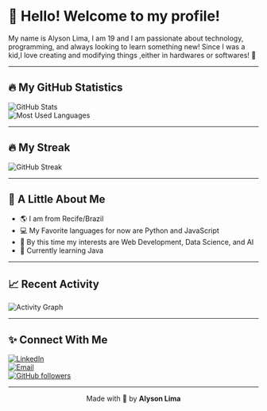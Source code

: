 # 👋 Hello! Welcome to my profile!

My name is Alyson Lima, I am 19 and I am passionate about technology, programming, and always looking to learn something new! Since I was a kid,I love creating and modifying things ,either in hardwares or softwares! 🚀

---

## 🔥 My GitHub Statistics

![GitHub Stats](https://github-readme-stats.vercel.app/api?username=AlysonLima1&show_icons=true&theme=react)  
![Most Used Languages](https://github-readme-stats.vercel.app/api/top-langs/?username=AlysonLima1&layout=compact&theme=react)

---

## 🔥 My Streak

![GitHub Streak](https://github-readme-streak-stats.herokuapp.com/?user=AlysonLima1&theme=react)

---

## 🌱 A Little About Me

- 🌎 I am from Recife/Brazil
- 💻 My Favorite languages for now are Python and JavaScript 
- 🌟 By this time my interests are Web Development, Data Science, and AI 
- 🎯 Currently learning Java  

---

## 📈 Recent Activity

![Activity Graph](https://github-readme-activity-graph.vercel.app/graph?username=AlysonLima1&theme=github)

---

## ✨ Connect With Me

[![LinkedIn](https://img.shields.io/badge/-LinkedIn-blue?style=flat&logo=Linkedin&logoColor=white)](https://www.linkedin.com/in/alyson-lima-a556522a0/)
<br>
<a href="mailto:alysonrafael2005@gmail.com">
  <img src="https://img.shields.io/badge/-Email-red?style=flat&logo=gmail&logoColor=white" alt="Email" />
</a>
<br>
[![GitHub followers](https://img.shields.io/github/followers/AlysonLima1?style=social)](https://github.com/AlysonLima1)

---

<p align="center">
  Made with 💖 by <b>Alyson Lima</b>
</p>



